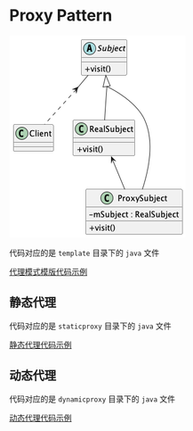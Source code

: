 # Proxy Pattern

![](./plantuml/proxy_pattern.png)

代码对应的是 `template` 目录下的 `java` 文件

[代理模式模版代码示例](https://github.com/zhanzengyu/DesignPatternsPratices/tree/proxy_pattern/src/template)

## 静态代理
代码对应的是 `staticproxy` 目录下的 `java` 文件

[静态代理代码示例](https://github.com/zhanzengyu/DesignPatternsPratices/tree/proxy_pattern/src/staticproxy)

## 动态代理
代码对应的是 `dynamicproxy` 目录下的 `java` 文件

[动态代理代码示例](https://github.com/zhanzengyu/DesignPatternsPratices/tree/proxy_pattern/src/dynamicproxy)